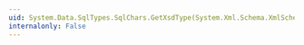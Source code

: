 ```yaml
---
uid: System.Data.SqlTypes.SqlChars.GetXsdType(System.Xml.Schema.XmlSchemaSet)
internalonly: False
---
```

